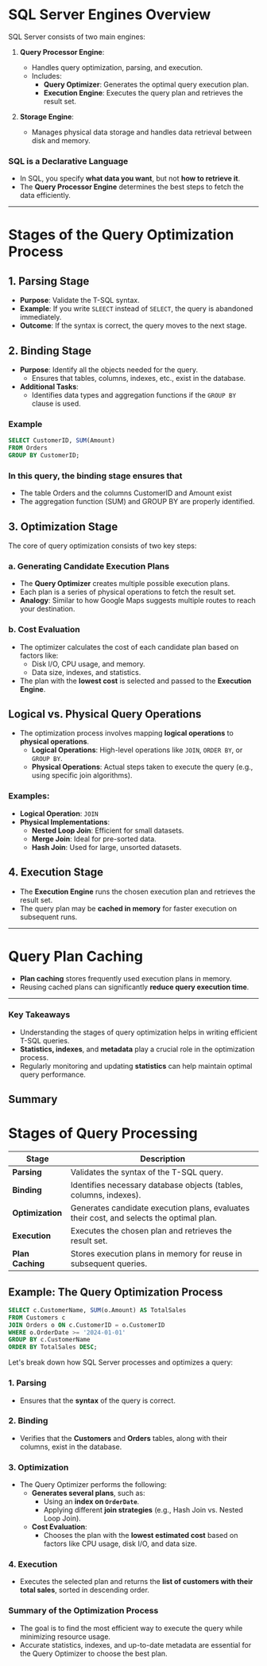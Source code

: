 # SQL Server Engines Overview

SQL Server consists of two main engines:

1. **Query Processor Engine**:
   - Handles query optimization, parsing, and execution.
   - Includes:
     - **Query Optimizer**: Generates the optimal query execution plan.
     - **Execution Engine**: Executes the query plan and retrieves the result set.

2. **Storage Engine**:
   - Manages physical data storage and handles data retrieval between disk and memory.

### SQL is a Declarative Language
- In SQL, you specify **what data you want**, but not **how to retrieve it**.
- The **Query Processor Engine** determines the best steps to fetch the data efficiently.

---

# Stages of the Query Optimization Process

## 1. Parsing Stage

- **Purpose**: Validate the T-SQL syntax.
- **Example**: If you write `SLEECT` instead of `SELECT`, the query is abandoned immediately.
- **Outcome**: If the syntax is correct, the query moves to the next stage.

## 2. Binding Stage

- **Purpose**: Identify all the objects needed for the query.
  - Ensures that tables, columns, indexes, etc., exist in the database.
- **Additional Tasks**:
  - Identifies data types and aggregation functions if the `GROUP BY` clause is used.
### Example
```sql
SELECT CustomerID, SUM(Amount) 
FROM Orders 
GROUP BY CustomerID;
```
### In this query, the binding stage ensures that
- The table Orders and the columns CustomerID and Amount exist
- The aggregation function (SUM) and GROUP BY are properly identified.

## 3. Optimization Stage

The core of query optimization consists of two key steps:

### a. Generating Candidate Execution Plans
- The **Query Optimizer** creates multiple possible execution plans.
- Each plan is a series of physical operations to fetch the result set.
- **Analogy**: Similar to how Google Maps suggests multiple routes to reach your destination.

### b. Cost Evaluation
- The optimizer calculates the cost of each candidate plan based on factors like:
  - Disk I/O, CPU usage, and memory.
  - Data size, indexes, and statistics.
- The plan with the **lowest cost** is selected and passed to the **Execution Engine**.

## Logical vs. Physical Query Operations

- The optimization process involves mapping **logical operations** to **physical operations**.
  - **Logical Operations**: High-level operations like `JOIN`, `ORDER BY`, or `GROUP BY`.
  - **Physical Operations**: Actual steps taken to execute the query (e.g., using specific join algorithms).

### Examples:
- **Logical Operation**: `JOIN`
- **Physical Implementations**:
  - **Nested Loop Join**: Efficient for small datasets.
  - **Merge Join**: Ideal for pre-sorted data.
  - **Hash Join**: Used for large, unsorted datasets.

## 4. Execution Stage

- The **Execution Engine** runs the chosen execution plan and retrieves the result set.
- The query plan may be **cached in memory** for faster execution on subsequent runs.

---

# Query Plan Caching

- **Plan caching** stores frequently used execution plans in memory.
- Reusing cached plans can significantly **reduce query execution time**.

---

### Key Takeaways

- Understanding the stages of query optimization helps in writing efficient T-SQL queries.
- **Statistics, indexes**, and **metadata** play a crucial role in the optimization process.
- Regularly monitoring and updating **statistics** can help maintain optimal query performance.

## Summary
# Stages of Query Processing

| Stage          | Description                                                                                       |
|----------------|---------------------------------------------------------------------------------------------------|
| **Parsing**    | Validates the syntax of the T-SQL query.                                                          |
| **Binding**    | Identifies necessary database objects (tables, columns, indexes).                                 |
| **Optimization** | Generates candidate execution plans, evaluates their cost, and selects the optimal plan.        |
| **Execution**  | Executes the chosen plan and retrieves the result set.                                            |
| **Plan Caching** | Stores execution plans in memory for reuse in subsequent queries.                               |

## Example: The Query Optimization Process
```sql
SELECT c.CustomerName, SUM(o.Amount) AS TotalSales
FROM Customers c
JOIN Orders o ON c.CustomerID = o.CustomerID
WHERE o.OrderDate >= '2024-01-01'
GROUP BY c.CustomerName
ORDER BY TotalSales DESC;
```
Let's break down how SQL Server processes and optimizes a query:

### 1. Parsing
- Ensures that the **syntax** of the query is correct.

### 2. Binding
- Verifies that the **Customers** and **Orders** tables, along with their columns, exist in the database.

### 3. Optimization
- The Query Optimizer performs the following:
  - **Generates several plans**, such as:
    - Using an **index on `OrderDate`**.
    - Applying different **join strategies** (e.g., Hash Join vs. Nested Loop Join).
  - **Cost Evaluation**:
    - Chooses the plan with the **lowest estimated cost** based on factors like CPU usage, disk I/O, and data size.

### 4. Execution
- Executes the selected plan and returns the **list of customers with their total sales**, sorted in descending order.

### Summary of the Optimization Process
- The goal is to find the most efficient way to execute the query while minimizing resource usage.
- Accurate statistics, indexes, and up-to-date metadata are essential for the Query Optimizer to choose the best plan.

